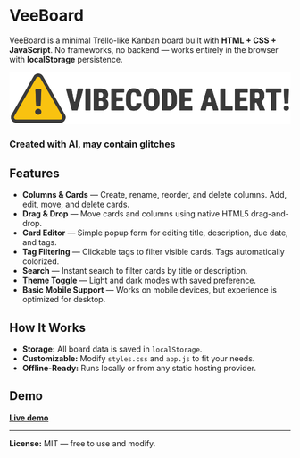 # VeeBoard

VeeBoard is a minimal Trello-like Kanban board built with **HTML + CSS + JavaScript**.
No frameworks, no backend — works entirely in the browser with **localStorage** persistence.

![Vibecode alert](vibealert.png "Vibecode alert!")

### Created with AI, may contain glitches

## Features

- **Columns & Cards** — Create, rename, reorder, and delete columns. Add, edit, move, and delete cards.
- **Drag & Drop** — Move cards and columns using native HTML5 drag-and-drop.
- **Card Editor** — Simple popup form for editing title, description, due date, and tags.
- **Tag Filtering** — Clickable tags to filter visible cards. Tags automatically colorized.
- **Search** — Instant search to filter cards by title or description.
- **Theme Toggle** — Light and dark modes with saved preference.
- **Basic Mobile Support** — Works on mobile devices, but experience is optimized for desktop.

## How It Works

- **Storage:** All board data is saved in `localStorage`.
- **Customizable:** Modify `styles.css` and `app.js` to fit your needs.
- **Offline-Ready:** Runs locally or from any static hosting provider.

## Demo

**[Live demo](https://busha.github.io/VeeBoard)**

---

**License:** MIT — free to use and modify.
